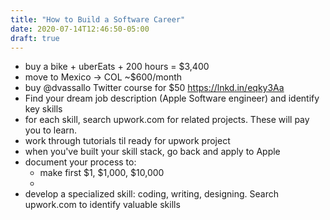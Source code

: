 ```yaml
---
title: "How to Build a Software Career"
date: 2020-07-14T12:46:50-05:00
draft: true
---
```


- buy a bike + uberEats + 200 hours = $3,400
- move to Mexico -> COL ~$600/month
- buy @dvassallo Twitter course for $50 https://lnkd.in/eqky3Aa
- Find your dream job description (Apple Software engineer) and identify key
  skills
- for each skill, search upwork.com for related projects. These will pay you to learn.
- work through tutorials til ready for upwork project
- when you've built your skill stack, go back and apply to Apple
- document your process to:
  - make first $1, $1,000, $10,000
  -
- develop a specialized skill: coding, writing, designing. Search upwork.com to identify valuable skills
